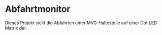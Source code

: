 # Abfahrtmonitor

Dieses Projekt stellt die Abfahrten einer MVG-Haltestelle auf einer Dot LED Matrix dar.